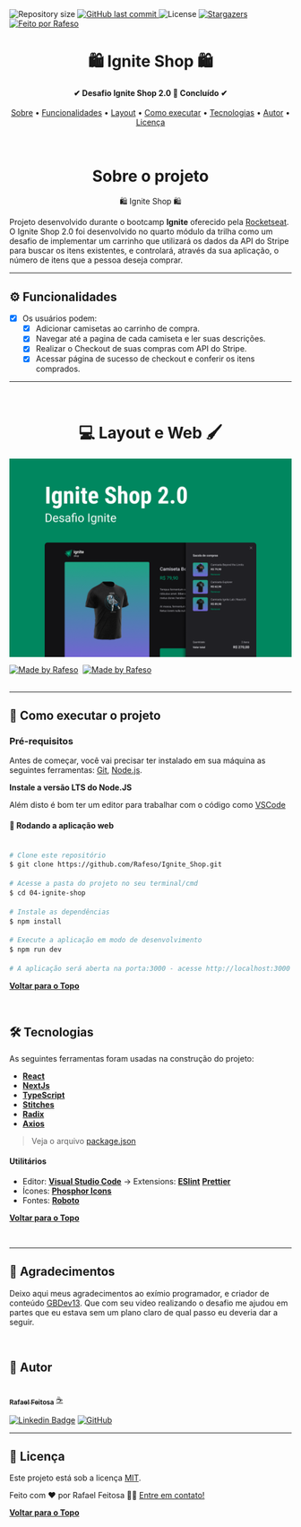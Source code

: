 <img alt="Repository size" src="https://img.shields.io/github/repo-size/Rafeso/Ignite_Shop">
  
  <a href="https://github.com/Rafeso/Ignite_Shop/commits/main">
    <img alt="GitHub last commit" src="https://img.shields.io/github/last-commit/Rafeso/Ignite_Shop">
  </a>
    
   <img alt="License" src="https://img.shields.io/badge/license-MIT-brightgreen">
   <a href="https://github.com/Rafeso/Ignite_Shop/stargazers">
    <img alt="Stargazers" src="https://img.shields.io/github/stars/Rafeso/Ignite_Shop?style=social">
  </a>

  <a href="https://www.linkedin.com/in/rafael-feitosa-618472241/">
    <img alt="Feito por Rafeso" src="https://img.shields.io/badge/Feito%20por-Rafeso-%237519C1">
 </a>

<h1 align="center">
    🛍 Ignite Shop 🛍
</h1>

<h4 align="center"> 
	✔  Desafio Ignite Shop 2.0 🚀 Concluído  ✔
</h4>

<p align="center">
 <a href="#-sobre-o-projeto">Sobre</a> •
 <a href="#-funcionalidades">Funcionalidades</a> •
 <a href="#-layout-e-web">Layout</a> • 
 <a href="#-como-executar-o-projeto">Como executar</a> • 
 <a href="#-tecnologias">Tecnologias</a> • 
 <a href="#-autor">Autor</a> • 
 <a href="#user-content--licença">Licença</a>
</p>

<br>

<h1 align='center'>Sobre o projeto</h1>

<p align='center'>🛍 Ignite Shop 🛍</p>

Projeto desenvolvido durante o bootcamp **Ignite** oferecido pela [Rocketseat](https://lp.rocketseat.com.br/ignite).
O Ignite Shop 2.0 foi desenvolvido no quarto módulo da trilha como um desafio de implementar um carrinho que utilizará os dados da API do Stripe para buscar os itens existentes, e controlará, através da sua aplicação, o número de itens que a pessoa deseja comprar.

---

## ⚙️ Funcionalidades

- [x] Os usuários podem:
  - [x] Adicionar camisetas ao carrinho de compra.
  - [x] Navegar até a pagina de cada camiseta e ler suas descrições.
  - [x] Realizar o Checkout de suas compras com API do Stripe.
  - [x] Acessar página de sucesso de checkout e conferir os itens comprados.

---

<br>

<h1 align='center'> 💻 Layout e Web 🖌</h1>

<p align="center" style='display:flex; gap:1rem; width="100%"'>
  <img alt="Ignite Shop Preview" title="#home_page" src="./.github/Capa.png" width="100%">
</p>

<div style="display: flex; gap: 0.5rem;">
  <a href="https://www.figma.com/file/nGKaMF5WWuObeFvVWenjs2/Ignite-Shop-2.0-(Copy)?node-id=0%3A1&t=VCDuz8PTlD5CnF9l-1">
    <img alt="Made by Rafeso" src="https://img.shields.io/badge/Acessar%20Layout%20-Figma-%2304D361">
  </a>
  <a href="https://ignite-shop-rafeso.vercel.app/">
    <img alt="Made by Rafeso" src="https://img.shields.io/badge/Acessar%20%20-Web-%2304D361">
  </a>
</div>

<br>

---

## 🚀 Como executar o projeto

### Pré-requisitos

Antes de começar, você vai precisar ter instalado em sua máquina as seguintes ferramentas:
[Git](https://git-scm.com), [Node.js](https://nodejs.org/en/).

**Instale a versão LTS do Node.JS**

Além disto é bom ter um editor para trabalhar com o código como [VSCode](https://code.visualstudio.com/)

#### 🧭 Rodando a aplicação web

```bash

# Clone este repositório
$ git clone https://github.com/Rafeso/Ignite_Shop.git

# Acesse a pasta do projeto no seu terminal/cmd
$ cd 04-ignite-shop

# Instale as dependências
$ npm install

# Execute a aplicação em modo de desenvolvimento
$ npm run dev

# A aplicação será aberta na porta:3000 - acesse http://localhost:3000

```

<a href="#-----ignite-shop-">**Voltar para o Topo**</a>


<br>

## 🛠 Tecnologias

As seguintes ferramentas foram usadas na construção do projeto:

- **[React](https://pt-br.reactjs.org/)**
- **[NextJs](https://nextjs.org/)**
- **[TypeScript](https://www.typescriptlang.org/)**
- **[Stitches](https://stitches.dev/)**
- **[Radix](https://www.radix-ui.com/)**
- **[Axios](https://axios-http.com/)**

> Veja o arquivo [package.json](https://github.com/Rafeso/github_blog/blob/main/package.json)

#### [](https://github.com/Rafeso/Ignite_Shop#utilit%C3%A1rios)**Utilitários**

- Editor: **[Visual Studio Code](https://code.visualstudio.com/)** → Extensions: **[ESlint](https://eslint.org/)** **[Prettier](https://prettier.io/)**
- Ícones: **[Phosphor Icons](https://phosphoricons.com/)**
- Fontes: **[Roboto](https://fonts.google.com/specimen/Roboto?query=Roboto)**

<a href="#-----ignite-shop-">**Voltar para o Topo**</a>

<br>

---

## 🤝 Agradecimentos

Deixo aqui meus agradecimentos ao exímio programador, e criador de conteúdo [GBDev13](https://github.com/GBDev13). Que com seu video realizando o desafio me ajudou em partes que eu estava sem um plano claro de qual passo eu deveria dar a seguir.

<br>

## 🦸 Autor

<a href="https://github.com/Rafeso">
 <img src="https://camo.githubusercontent.com/e01364e2c1c63050f5f68950a1296bcf128f87637fc9994d32d899fd65fbb73e/68747470733a2f2f6d656469612e646973636f72646170702e6e65742f6174746163686d656e74732f313030313537363837393531393730333037332f313030313537373836343432363136383532312f676966676974312e706e673f77696474683d363736266865696768743d363736" width="150px;" alt=""/>
 <br />
 <sub><b>Rafael Feitosa</b></sub></a> <a href="#">☕</a>
 <br />
 
 [![Linkedin Badge](https://img.shields.io/badge/-Rafael-blue?style=flat-square&logo=Linkedin&logoColor=white&link=https://www.linkedin.com/in/rafael-feitosa-618472241/)](https://www.linkedin.com/in/rafael-feitosa-618472241/) 
[![GitHub](https://img.shields.io/badge/github-%23121011.svg?style=flat-squarew&logo=github&logoColor=white%link=https://github.com/Rafeso)](https://github.com/Rafeso)

---

## 📝 Licença

Este projeto está sob a licença [MIT](./LICENSE).

Feito com ❤️ por Rafael Feitosa 👋🏽 [Entre em contato!](https://www.linkedin.com/in/rafael-feitosa-618472241/)

<a href="#-----ignite-shop-">**Voltar para o Topo**</a>
